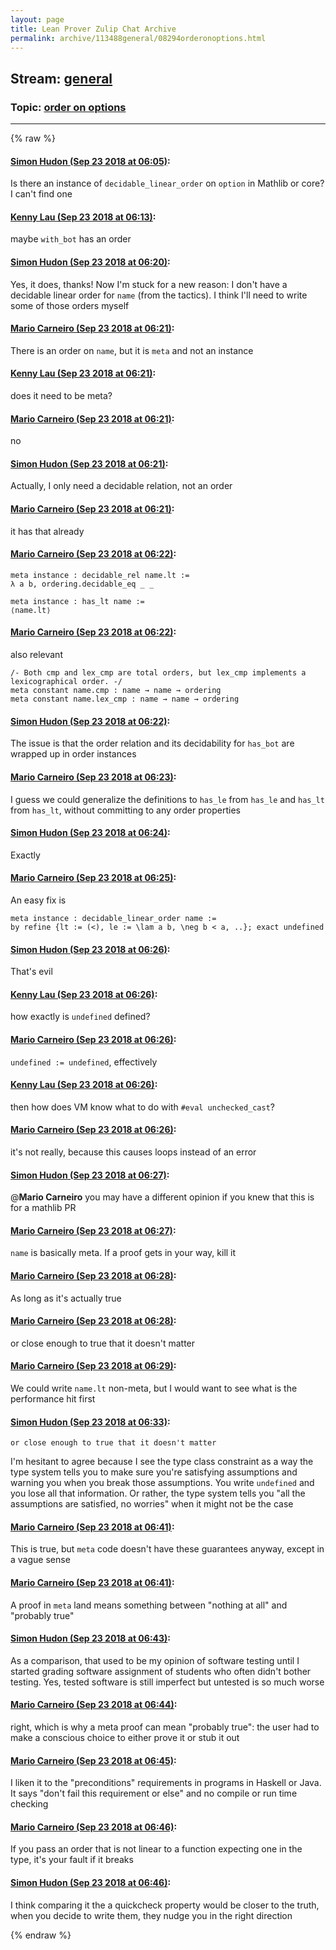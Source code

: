 ```yaml
---
layout: page
title: Lean Prover Zulip Chat Archive 
permalink: archive/113488general/08294orderonoptions.html
---
```


## Stream: [general](index.html)
### Topic: [order on options](08294orderonoptions.html)

---


{% raw %}
#### [ Simon Hudon (Sep 23 2018 at 06:05)](https://leanprover.zulipchat.com/#narrow/stream/113488-general/topic/order%20on%20options/near/134463860):
Is there an instance of `decidable_linear_order` on `option` in Mathlib or core? I can't find one

#### [ Kenny Lau (Sep 23 2018 at 06:13)](https://leanprover.zulipchat.com/#narrow/stream/113488-general/topic/order%20on%20options/near/134464059):
maybe `with_bot` has an order

#### [ Simon Hudon (Sep 23 2018 at 06:20)](https://leanprover.zulipchat.com/#narrow/stream/113488-general/topic/order%20on%20options/near/134464253):
Yes, it does, thanks! Now I'm stuck for a new reason: I don't have a decidable linear order for `name` (from the tactics). I think I'll need to write some of those orders myself

#### [ Mario Carneiro (Sep 23 2018 at 06:21)](https://leanprover.zulipchat.com/#narrow/stream/113488-general/topic/order%20on%20options/near/134464258):
There is an order on `name`, but it is `meta` and not an instance

#### [ Kenny Lau (Sep 23 2018 at 06:21)](https://leanprover.zulipchat.com/#narrow/stream/113488-general/topic/order%20on%20options/near/134464261):
does it need to be meta?

#### [ Mario Carneiro (Sep 23 2018 at 06:21)](https://leanprover.zulipchat.com/#narrow/stream/113488-general/topic/order%20on%20options/near/134464262):
no

#### [ Simon Hudon (Sep 23 2018 at 06:21)](https://leanprover.zulipchat.com/#narrow/stream/113488-general/topic/order%20on%20options/near/134464263):
Actually, I only need a decidable relation, not an order

#### [ Mario Carneiro (Sep 23 2018 at 06:21)](https://leanprover.zulipchat.com/#narrow/stream/113488-general/topic/order%20on%20options/near/134464264):
it has that already

#### [ Mario Carneiro (Sep 23 2018 at 06:22)](https://leanprover.zulipchat.com/#narrow/stream/113488-general/topic/order%20on%20options/near/134464301):
```
meta instance : decidable_rel name.lt :=
λ a b, ordering.decidable_eq _ _

meta instance : has_lt name :=
⟨name.lt⟩
```

#### [ Mario Carneiro (Sep 23 2018 at 06:22)](https://leanprover.zulipchat.com/#narrow/stream/113488-general/topic/order%20on%20options/near/134464305):
also relevant
```
/- Both cmp and lex_cmp are total orders, but lex_cmp implements a lexicographical order. -/
meta constant name.cmp : name → name → ordering
meta constant name.lex_cmp : name → name → ordering
```

#### [ Simon Hudon (Sep 23 2018 at 06:22)](https://leanprover.zulipchat.com/#narrow/stream/113488-general/topic/order%20on%20options/near/134464306):
The issue is that the order relation and its decidability for `has_bot` are wrapped up in order instances

#### [ Mario Carneiro (Sep 23 2018 at 06:23)](https://leanprover.zulipchat.com/#narrow/stream/113488-general/topic/order%20on%20options/near/134464312):
I guess we could generalize the definitions to `has_le` from `has_le` and `has_lt` from `has_lt`, without committing to any order properties

#### [ Simon Hudon (Sep 23 2018 at 06:24)](https://leanprover.zulipchat.com/#narrow/stream/113488-general/topic/order%20on%20options/near/134464353):
Exactly

#### [ Mario Carneiro (Sep 23 2018 at 06:25)](https://leanprover.zulipchat.com/#narrow/stream/113488-general/topic/order%20on%20options/near/134464354):
An easy fix is
```
meta instance : decidable_linear_order name :=
by refine {lt := (<), le := \lam a b, \neg b < a, ..}; exact undefined
```

#### [ Simon Hudon (Sep 23 2018 at 06:26)](https://leanprover.zulipchat.com/#narrow/stream/113488-general/topic/order%20on%20options/near/134464400):
That's evil

#### [ Kenny Lau (Sep 23 2018 at 06:26)](https://leanprover.zulipchat.com/#narrow/stream/113488-general/topic/order%20on%20options/near/134464401):
how exactly is `undefined` defined?

#### [ Mario Carneiro (Sep 23 2018 at 06:26)](https://leanprover.zulipchat.com/#narrow/stream/113488-general/topic/order%20on%20options/near/134464402):
`undefined := undefined`, effectively

#### [ Kenny Lau (Sep 23 2018 at 06:26)](https://leanprover.zulipchat.com/#narrow/stream/113488-general/topic/order%20on%20options/near/134464404):
then how does VM know what to do with `#eval unchecked_cast`?

#### [ Mario Carneiro (Sep 23 2018 at 06:26)](https://leanprover.zulipchat.com/#narrow/stream/113488-general/topic/order%20on%20options/near/134464405):
it's not really, because this causes loops instead of an error

#### [ Simon Hudon (Sep 23 2018 at 06:27)](https://leanprover.zulipchat.com/#narrow/stream/113488-general/topic/order%20on%20options/near/134464406):
@**Mario Carneiro** you may have a different opinion if you knew that this is for a mathlib PR

#### [ Mario Carneiro (Sep 23 2018 at 06:27)](https://leanprover.zulipchat.com/#narrow/stream/113488-general/topic/order%20on%20options/near/134464412):
`name` is basically meta. If a proof gets in your way, kill it

#### [ Mario Carneiro (Sep 23 2018 at 06:28)](https://leanprover.zulipchat.com/#narrow/stream/113488-general/topic/order%20on%20options/near/134464413):
As long as it's actually true

#### [ Mario Carneiro (Sep 23 2018 at 06:28)](https://leanprover.zulipchat.com/#narrow/stream/113488-general/topic/order%20on%20options/near/134464453):
or close enough to true that it doesn't matter

#### [ Mario Carneiro (Sep 23 2018 at 06:29)](https://leanprover.zulipchat.com/#narrow/stream/113488-general/topic/order%20on%20options/near/134464462):
We could write `name.lt` non-meta, but I would want to see what is the performance hit first

#### [ Simon Hudon (Sep 23 2018 at 06:33)](https://leanprover.zulipchat.com/#narrow/stream/113488-general/topic/order%20on%20options/near/134464579):
```quote
or close enough to true that it doesn't matter
```

I'm hesitant to agree because I see the type class constraint as a way the type system tells you to make sure you're satisfying assumptions and warning you when you break those assumptions. You write `undefined` and you lose all that information. Or rather, the type system tells you "all the assumptions are satisfied, no worries" when it might not be the case

#### [ Mario Carneiro (Sep 23 2018 at 06:41)](https://leanprover.zulipchat.com/#narrow/stream/113488-general/topic/order%20on%20options/near/134464780):
This is true, but `meta` code doesn't have these guarantees anyway, except in a vague sense

#### [ Mario Carneiro (Sep 23 2018 at 06:41)](https://leanprover.zulipchat.com/#narrow/stream/113488-general/topic/order%20on%20options/near/134464784):
A proof in `meta` land means something between "nothing at all" and "probably true"

#### [ Simon Hudon (Sep 23 2018 at 06:43)](https://leanprover.zulipchat.com/#narrow/stream/113488-general/topic/order%20on%20options/near/134464828):
As a comparison, that used to be my opinion of software testing until I started grading software assignment of students who often didn't bother testing. Yes, tested software is still imperfect but untested is so much worse

#### [ Mario Carneiro (Sep 23 2018 at 06:44)](https://leanprover.zulipchat.com/#narrow/stream/113488-general/topic/order%20on%20options/near/134464829):
right, which is why a meta proof can mean "probably true": the user had to make a conscious choice to either prove it or stub it out

#### [ Mario Carneiro (Sep 23 2018 at 06:45)](https://leanprover.zulipchat.com/#narrow/stream/113488-general/topic/order%20on%20options/near/134464878):
I liken it to the "preconditions" requirements in programs in Haskell or Java. It says "don't fail this requirement or else" and no compile or run time checking

#### [ Mario Carneiro (Sep 23 2018 at 06:46)](https://leanprover.zulipchat.com/#narrow/stream/113488-general/topic/order%20on%20options/near/134464905):
If you pass an order that is not linear to a function expecting one in the type, it's your fault if it breaks

#### [ Simon Hudon (Sep 23 2018 at 06:46)](https://leanprover.zulipchat.com/#narrow/stream/113488-general/topic/order%20on%20options/near/134464920):
I think comparing it the a quickcheck property would be closer to the truth, when you decide to write them, they nudge you in the right direction


{% endraw %}
